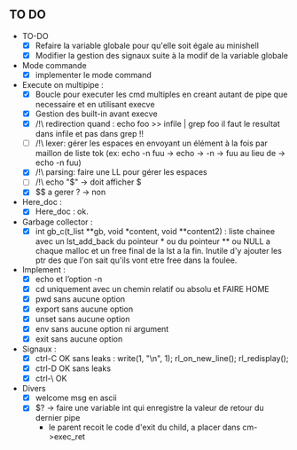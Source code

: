 <!-- Task List -->
## TO DO
* TO-DO
	* [x] Refaire la variable globale pour qu'elle soit égale au minishell
	* [x] Modifier la gestion des signaux suite à la modif de la variable globale

* Mode commande
	* [x] implementer le mode command

* Execute on multipipe :
	* [x] Boucle pour executer les cmd multiples en creant autant de pipe que necessaire et en utilisant execve
	* [x] Gestion des built-in avant execve
	* [x] /!\ redirection quand : echo foo >> infile | grep foo il faut le resultat dans infile et pas dans grep !!
	* [ ] /!\ lexer: gérer les espaces en envoyant un élément à la fois par maillon de liste tok (ex: echo -n fuu  -> echo -> -n -> fuu au lieu de -> echo -n fuu)
	* [x] /!\ parsing: faire une LL pour gérer les espaces
	* [ ] /!\ echo "$" -> doit afficher $
	* [x] $$ a gerer ? -> non

* Here_doc :
	* [x] Here_doc : ok.

* Garbage collector :
	* [x] int	gb_c(t_list **gb, void *content, void **content2)  : liste chainee avec un lst_add_back du pointeur * ou du pointeur ** ou NULL a chaque malloc et un free final de la lst a la fin. Inutile d'y ajouter les ptr des que l'on sait qu'ils vont etre free dans la foulee.

* Implement :
	* [x] echo et l’option -n
	* [x] cd uniquement avec un chemin relatif ou absolu et FAIRE HOME
	* [x] pwd sans aucune option
	* [x] export sans aucune option
	* [x] unset sans aucune option
	* [x] env sans aucune option ni argument
	* [x] exit sans aucune option
* Signaux :
	* [x] ctrl-C OK sans leaks : write(1, "\n", 1); rl_on_new_line(); rl_redisplay();
	* [x] ctrl-D OK sans leaks
	* [x] ctrl-\ OK
* Divers
	* [x] welcome msg en ascii
	* [x] $? -> faire une variable int qui enregistre la valeur de retour du dernier pipe
		* le parent recoit le code d'exit du child, a placer dans cm->exec_ret
